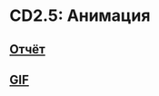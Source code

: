 # CD2.5: Анимация

## [Отчёт](https://github.com/Kompanion8/Android_Sem4/blob/main/Sukholozov_6/%D0%9E%D1%82%D1%87%D1%91%D1%82.pdf)
## [GIF](https://gifyu.com/image/SLZNE)
